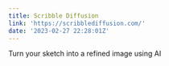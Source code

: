```yaml
---
title: Scribble Diffusion
link: 'https://scribblediffusion.com/'
date: '2023-02-27 22:28:01Z'
---
```


﻿Turn your sketch into a refined image using AI
